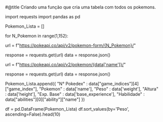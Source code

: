#@title Criando uma função que cria uma tabela com todos os pokemons.

import requests
import pandas as pd

Pokemon_Lista = []

for N_Pokemon in range(1,152):

  url = f"https://pokeapi.co/api/v2/pokemon-form/{N_Pokemon}/"

  response = requests.get(url)
  data = response.json()

  url = f"https://pokeapi.co/api/v2/pokemon/{data['name']}/"

  response = requests.get(url)
  data = response.json()

  Pokemon_Lista.append({
  "N° Pokedex" : data["game_indices"][4]["game_index"],
  "Pokemon" : data['name'],
  "Peso" : data['weight'],
  "Altura" : data['height'],
  "Exp. Base" : data['base_experience'],
  "Habilidade" : data["abilities"][0]["ability"]["name"]
  })


df = pd.DataFrame(Pokemon_Lista)
df.sort_values(by='Peso', ascending=False).head(10)
